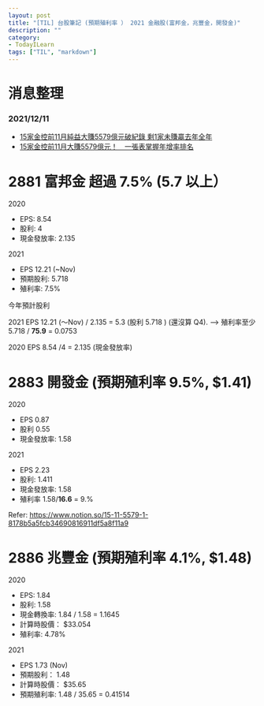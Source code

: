 ```yaml
---
layout: post
title: "[TIL] 台股筆記 (預期殖利率 ） 2021 金融股(富邦金，兆豐金，開發金)"
description: ""
category: 
- TodayILearn
tags: ["TIL", "markdown"]
---
```


# 消息整理

### 2021/12/11

- [15家金控前11月純益大賺5579億元破紀錄 剩1家未賺贏去年全年](https://news.cnyes.com/news/id/4785463)
- [15家金控前11月大賺5579億元！　一張表掌握年增率排名](https://finance.ettoday.net/news/2143589?redirect=1)

# 2881 富邦金  超過 7.5% (5.7 以上）

2020

- EPS:  8.54
- 股利: 4
- 現金發放率: 2.135

2021

- EPS 12.21 (~Nov)
- 預期股利: 5.718
- 殖利率: 7.5%

今年預計股利

2021 EPS 12.21  (～Nov) / 2.135 = 5.3 (股利 5.718 ) (還沒算 Q4). —> 殖利率至少 5.718 / **75.9** = 0.0753

2020 EPS 8.54 /4 = 2.135 (現金發放率)

# 2883 開發金 (預期殖利率 9.5%, $1.41)

2020

- EPS 0.87
- 股利 0.55
- 現金發放率:  1.58

2021

- EPS 2.23
- 股利: 1.411
- 現金發放率:  1.58
- 殖利率 1.58/**16.6** = 9.%

Refer: https://www.notion.so/15-11-5579-1-8178b5a5fcb34690816911df5a8f11a9

# 2886 兆豐金 (預期殖利率 4.1%, $1.48)

2020

- EPS: 1.84
- 股利: 1.58
- 現金轉換率:  1.84 / 1.58 = 1.1645
- 計算時股價： $33.054
- 殖利率: 4.78%

2021

- EPS 1.73 (Nov)
- 預期股利： 1.48
- 計算時股價： $35.65
- 預期殖利率: 1.48 / 35.65 = 0.41514
